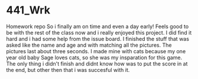 # 441_Wrk
Homework repo
So i finally am on time and even a day early! Feels good to be with the rest of the class now and i really enjoyed this project. I did find it hard and i had some help from the issue board. I finished the stuff that was asked like the name and age and with matching all the pictures. The pictures last about three seconds. I made mine with cats because my one year old baby Sage loves cats, so she was my insparation for this game. The only thing i didn't finish and didnt know how was to put the score in at the end, but other then that i was succesful with it. 
